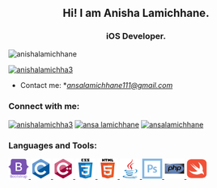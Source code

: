 <h2 align="center"> Hi! I am Anisha Lamichhane.</h3>
<h3 align="center"> iOS Developer.</h3>

<p align="left"> <img src="https://komarev.com/ghpvc/?username=anishalamichhane&label=Profile%20views&color=0e75b6&style=flat" alt="anishalamichhane" /> </p>

<p align="left"> <a href="https://twitter.com/anishalamichha3" target="blank"><img src="https://img.shields.io/twitter/follow/anishalamichha3?logo=twitter&style=for-the-badge" alt="anishalamichha3" /></a> </p>

- Contact me: **ansalamichhane111@gmail.com*
<h3 align="left">Connect with me:</h3>
<p align="left">
<a href="https://twitter.com/anishalamichha3" target="blank"><img align="center" src="https://raw.githubusercontent.com/rahuldkjain/github-profile-readme-generator/master/src/images/icons/Social/twitter.svg"alt="anishalamichha3" height="30" width="40" /></a>
<a href="https://linkedin.com/in/ansa lamichhane" target="blank"><img align="center" src="https://raw.githubusercontent.com/rahuldkjain/github-profile-readme-generator/master/src/images/icons/Social/linked-in-alt.svg" alt="ansa lamichhane" height="30" width="40" /></a>
<a href="https://instagram.com/ansalamichhane" target="blank"><img align="center" src="https://raw.githubusercontent.com/rahuldkjain/github-profile-readme-generator/master/src/images/icons/Social/instagram.svg"alt="ansalamichhane" height="30" width="40" /></a>
</p>

<h3 align="left">Languages and Tools:</h3>
<p align="left"> <a href="https://getbootstrap.com" target="_blank"> <img src="https://raw.githubusercontent.com/devicons/devicon/master/icons/bootstrap/bootstrap-plain-wordmark.svg" alt="bootstrap" width="40" height="40"/> </a> <a href="https://www.cprogramming.com/" target="_blank"> <img src="https://raw.githubusercontent.com/devicons/devicon/master/icons/c/c-original.svg" alt="c" width="40" height="40"/> </a> <a href="https://www.w3schools.com/cpp/" target="_blank"> <img src="https://raw.githubusercontent.com/devicons/devicon/master/icons/cplusplus/cplusplus-original.svg" alt="cplusplus" width="40" height="40"/> </a> <a href="https://www.w3schools.com/css/" target="_blank"> <img src="https://raw.githubusercontent.com/devicons/devicon/master/icons/css3/css3-original-wordmark.svg" alt="css3" width="40" height="40"/> </a> <a href="https://www.w3.org/html/" target="_blank"> <img src="https://raw.githubusercontent.com/devicons/devicon/master/icons/html5/html5-original-wordmark.svg" alt="html5" width="40" height="40"/> </a> <a href="https://www.java.com" target="_blank"> <img src="https://raw.githubusercontent.com/devicons/devicon/master/icons/java/java-original.svg" alt="java" width="40" height="40"/> </a> <a href="https://www.photoshop.com/en" target="_blank"> <img src="https://raw.githubusercontent.com/devicons/devicon/master/icons/photoshop/photoshop-line.svg" alt="photoshop" width="40" height="40"/> </a> <a href="https://www.php.net" target="_blank"> <img src="https://raw.githubusercontent.com/devicons/devicon/master/icons/php/php-original.svg" alt="php" width="40" height="40"/> </a> <a href="https://developer.apple.com/swift/" target="_blank"> <img src="https://raw.githubusercontent.com/devicons/devicon/master/icons/swift/swift-original.svg" alt="swift" width="40" height="40"/> </a> </p> 
<br> <br>

